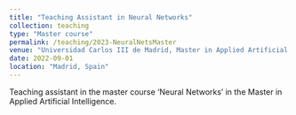 ```yaml
---
title: "Teaching Assistant in Neural Networks"
collection: teaching
type: "Master course"
permalink: /teaching/2023-NeuralNetsMaster
venue: "Universidad Carlos III de Madrid, Master in Applied Artificial Intelligence"
date: 2022-09-01
location: "Madrid, Spain"
---
```


Teaching assistant in the master course ‘Neural Networks’ in the Master in Applied Artificial Intelligence.
